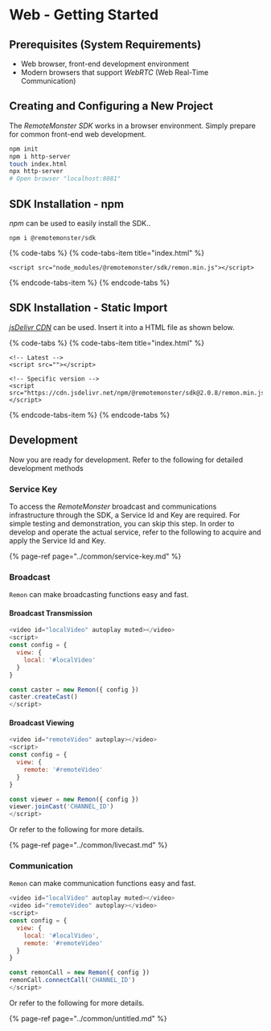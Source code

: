# Web - Getting Started

## Prerequisites (System Requirements)

* Web browser, front-end development environment
* Modern browsers that support *WebRTC* (Web Real-Time Communication) 

## Creating and Configuring a New Project

The *RemoteMonster SDK* works in a browser environment. Simply prepare
for common front-end web development.

```bash
npm init
npm i http-server
touch index.html
npx http-server
# Open browser "localhost:8081"
```

## SDK Installation - npm

*npm* can be used to easily install the SDK..

```text
npm i @remotemonster/sdk
```

{% code-tabs %}
{% code-tabs-item title="index.html" %}
```markup
<script src="node_modules/@remotemonster/sdk/remon.min.js"></script>
```
{% endcode-tabs-item %}
{% endcode-tabs %}

## SDK Installation - Static Import

[*jsDelivr CDN*](https://www.jsdelivr.com) can be used. Insert it into a
HTML file as shown below.

{% code-tabs %}
{% code-tabs-item title="index.html" %}
```markup
<!-- Latest -->
<script src=""></script>

<!-- Specific version -->
<script src="https://cdn.jsdelivr.net/npm/@remotemonster/sdk@2.0.8/remon.min.js"></script>
```
{% endcode-tabs-item %}
{% endcode-tabs %}

## Development

Now you are ready for development. Refer to the following for detailed development methods

### Service Key

To access the *RemoteMonster* broadcast and communications infrastructure through the SDK, a Service Id and Key are required. For simple testing and demonstration, you can skip this step. In order to develop and operate the actual service, refer to the following to acquire and apply the Service Id and Key.

{% page-ref page="../common/service-key.md" %}

### Broadcast

`Remon` can make broadcasting functions easy and fast.

#### Broadcast Transmission

```javascript
<video id="localVideo" autoplay muted></video>
<script>
const config = {
  view: {
    local: '#localVideo'
  }
}

const caster = new Remon({ config })
caster.createCast()
</script>
```

#### Broadcast Viewing

```javascript
<video id="remoteVideo" autoplay></video>
<script>
const config = {
  view: {
    remote: '#remoteVideo'
  }
}

const viewer = new Remon({ config })
viewer.joinCast('CHANNEL_ID')
</script>
```

Or refer to the following for more details.

{% page-ref page="../common/livecast.md" %}

### Communication

`Remon` can make communication functions easy and fast.

```javascript
<video id="localVideo" autoplay muted></video>
<video id="remoteVideo" autoplay></video>
<script>
const config = {
  view: {
    local: '#localVideo',
    remote: '#remoteVideo'
  }
}

const remonCall = new Remon({ config })
remonCall.connectCall('CHANNEL_ID')
</script>
```

Or refer to the following for more details.

{% page-ref page="../common/untitled.md" %}
